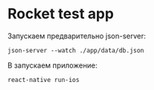 # Rocket test app

Запускаем предварительно json-server:

```
json-server --watch ./app/data/db.json
```

B запускаем приложение:
```
react-native run-ios
```